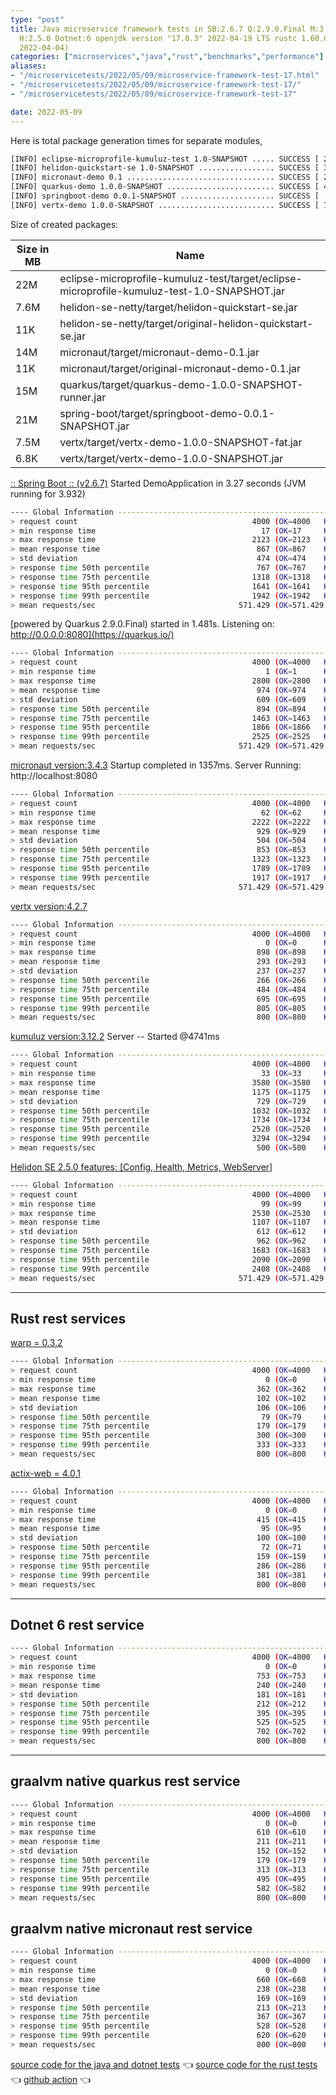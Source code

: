 ```yaml
---
type: "post"
title: Java microservice framework tests in SB:2.6.7 Q:2.9.0.Final M:3.4.3 V:4.2.7
  H:2.5.0 Dotnet:6 openjdk version "17.0.3" 2022-04-19 LTS rustc 1.60.0 (7737e0b5c
  2022-04-04)
categories: ["microservices","java","rust","benchmarks","performance"]
aliases:
- "/microservicetests/2022/05/09/microservice-framework-test-17.html"
- "/microservicetests/2022/05/09/microservice-framework-test-17/"
- "/microservicetests/2022/05/09/microservice-framework-test-17"

date: 2022-05-09
---
```


Here is total package generation times for separate modules,
```bash
[INFO] eclipse-microprofile-kumuluz-test 1.0-SNAPSHOT ..... SUCCESS [ 20.193 s]
[INFO] helidon-quickstart-se 1.0-SNAPSHOT ................. SUCCESS [ 32.050 s]
[INFO] micronaut-demo 0.1 ................................. SUCCESS [ 28.744 s]
[INFO] quarkus-demo 1.0.0-SNAPSHOT ........................ SUCCESS [ 40.822 s]
[INFO] springboot-demo 0.0.1-SNAPSHOT ..................... SUCCESS [  7.925 s]
[INFO] vertx-demo 1.0.0-SNAPSHOT .......................... SUCCESS [ 14.766 s]
```
Size of created packages:

| Size in MB |  Name |
|------------|-------|
| 22M | eclipse-microprofile-kumuluz-test/target/eclipse-microprofile-kumuluz-test-1.0-SNAPSHOT.jar |
| 7.6M | helidon-se-netty/target/helidon-quickstart-se.jar |
| 11K | helidon-se-netty/target/original-helidon-quickstart-se.jar |
| 14M | micronaut/target/micronaut-demo-0.1.jar |
| 11K | micronaut/target/original-micronaut-demo-0.1.jar |
| 15M | quarkus/target/quarkus-demo-1.0.0-SNAPSHOT-runner.jar |
| 21M | spring-boot/target/springboot-demo-0.0.1-SNAPSHOT.jar |
| 7.5M | vertx/target/vertx-demo-1.0.0-SNAPSHOT-fat.jar |
| 6.8K | vertx/target/vertx-demo-1.0.0-SNAPSHOT.jar |


[:: Spring Boot ::                (v2.6.7)](https://spring.io/projects/spring-boot) 
Started DemoApplication in 3.27 seconds (JVM running for 3.932)
```bash
---- Global Information --------------------------------------------------------
> request count                                       4000 (OK=4000   KO=0     )
> min response time                                     17 (OK=17     KO=-     )
> max response time                                   2123 (OK=2123   KO=-     )
> mean response time                                   867 (OK=867    KO=-     )
> std deviation                                        474 (OK=474    KO=-     )
> response time 50th percentile                        767 (OK=767    KO=-     )
> response time 75th percentile                       1318 (OK=1318   KO=-     )
> response time 95th percentile                       1641 (OK=1641   KO=-     )
> response time 99th percentile                       1942 (OK=1942   KO=-     )
> mean requests/sec                                571.429 (OK=571.429 KO=-     )
```

[powered by Quarkus 2.9.0.Final) started in 1.481s. Listening on: http://0.0.0.0:8080](https://quarkus.io/) 

```bash
---- Global Information --------------------------------------------------------
> request count                                       4000 (OK=4000   KO=0     )
> min response time                                      1 (OK=1      KO=-     )
> max response time                                   2800 (OK=2800   KO=-     )
> mean response time                                   974 (OK=974    KO=-     )
> std deviation                                        609 (OK=609    KO=-     )
> response time 50th percentile                        894 (OK=894    KO=-     )
> response time 75th percentile                       1463 (OK=1463   KO=-     )
> response time 95th percentile                       1866 (OK=1866   KO=-     )
> response time 99th percentile                       2525 (OK=2525   KO=-     )
> mean requests/sec                                571.429 (OK=571.429 KO=-     )
```

[micronaut version:3.4.3](https://micronaut.io/) 
Startup completed in 1357ms. Server Running: http://localhost:8080
```bash
---- Global Information --------------------------------------------------------
> request count                                       4000 (OK=4000   KO=0     )
> min response time                                     62 (OK=62     KO=-     )
> max response time                                   2222 (OK=2222   KO=-     )
> mean response time                                   929 (OK=929    KO=-     )
> std deviation                                        504 (OK=504    KO=-     )
> response time 50th percentile                        853 (OK=853    KO=-     )
> response time 75th percentile                       1323 (OK=1323   KO=-     )
> response time 95th percentile                       1789 (OK=1789   KO=-     )
> response time 99th percentile                       1917 (OK=1917   KO=-     )
> mean requests/sec                                571.429 (OK=571.429 KO=-     )
```

[vertx version:4.2.7](https://vertx.io/) 

```bash
---- Global Information --------------------------------------------------------
> request count                                       4000 (OK=4000   KO=0     )
> min response time                                      0 (OK=0      KO=-     )
> max response time                                    898 (OK=898    KO=-     )
> mean response time                                   293 (OK=293    KO=-     )
> std deviation                                        237 (OK=237    KO=-     )
> response time 50th percentile                        266 (OK=266    KO=-     )
> response time 75th percentile                        484 (OK=484    KO=-     )
> response time 95th percentile                        695 (OK=695    KO=-     )
> response time 99th percentile                        805 (OK=805    KO=-     )
> mean requests/sec                                    800 (OK=800    KO=-     )
```

[kumuluz version:3.12.2](https://ee.kumuluz.com/) 
Server -- Started @4741ms
```bash
---- Global Information --------------------------------------------------------
> request count                                       4000 (OK=4000   KO=0     )
> min response time                                     33 (OK=33     KO=-     )
> max response time                                   3580 (OK=3580   KO=-     )
> mean response time                                  1175 (OK=1175   KO=-     )
> std deviation                                        729 (OK=729    KO=-     )
> response time 50th percentile                       1032 (OK=1032   KO=-     )
> response time 75th percentile                       1734 (OK=1734   KO=-     )
> response time 95th percentile                       2520 (OK=2520   KO=-     )
> response time 99th percentile                       3294 (OK=3294   KO=-     )
> mean requests/sec                                    500 (OK=500    KO=-     )
```

[Helidon SE 2.5.0 features: [Config, Health, Metrics, WebServer]](https://helidon.io/) 

```bash
---- Global Information --------------------------------------------------------
> request count                                       4000 (OK=4000   KO=0     )
> min response time                                     99 (OK=99     KO=-     )
> max response time                                   2530 (OK=2530   KO=-     )
> mean response time                                  1107 (OK=1107   KO=-     )
> std deviation                                        612 (OK=612    KO=-     )
> response time 50th percentile                        962 (OK=962    KO=-     )
> response time 75th percentile                       1683 (OK=1683   KO=-     )
> response time 95th percentile                       2090 (OK=2090   KO=-     )
> response time 99th percentile                       2408 (OK=2408   KO=-     )
> mean requests/sec                                571.429 (OK=571.429 KO=-     )
```

***  
## Rust rest services 


[warp = 0.3.2](http://docs.rs/warp)
```bash
---- Global Information --------------------------------------------------------
> request count                                       4000 (OK=4000   KO=0     )
> min response time                                      0 (OK=0      KO=-     )
> max response time                                    362 (OK=362    KO=-     )
> mean response time                                   102 (OK=102    KO=-     )
> std deviation                                        106 (OK=106    KO=-     )
> response time 50th percentile                         79 (OK=79     KO=-     )
> response time 75th percentile                        179 (OK=179    KO=-     )
> response time 95th percentile                        300 (OK=300    KO=-     )
> response time 99th percentile                        333 (OK=333    KO=-     )
> mean requests/sec                                    800 (OK=800    KO=-     )
```

[actix-web = 4.0.1](http://docs.rs/actix-web)
```bash
---- Global Information --------------------------------------------------------
> request count                                       4000 (OK=4000   KO=0     )
> min response time                                      0 (OK=0      KO=-     )
> max response time                                    415 (OK=415    KO=-     )
> mean response time                                    95 (OK=95     KO=-     )
> std deviation                                        100 (OK=100    KO=-     )
> response time 50th percentile                         72 (OK=71     KO=-     )
> response time 75th percentile                        159 (OK=159    KO=-     )
> response time 95th percentile                        286 (OK=286    KO=-     )
> response time 99th percentile                        381 (OK=381    KO=-     )
> mean requests/sec                                    800 (OK=800    KO=-     )
```

***  
## Dotnet 6 rest service 
```bash
---- Global Information --------------------------------------------------------
> request count                                       4000 (OK=4000   KO=0     )
> min response time                                      0 (OK=0      KO=-     )
> max response time                                    753 (OK=753    KO=-     )
> mean response time                                   240 (OK=240    KO=-     )
> std deviation                                        181 (OK=181    KO=-     )
> response time 50th percentile                        212 (OK=212    KO=-     )
> response time 75th percentile                        395 (OK=395    KO=-     )
> response time 95th percentile                        525 (OK=525    KO=-     )
> response time 99th percentile                        702 (OK=702    KO=-     )
> mean requests/sec                                    800 (OK=800    KO=-     )
```


***  
## graalvm native quarkus rest service 
```bash
---- Global Information --------------------------------------------------------
> request count                                       4000 (OK=4000   KO=0     )
> min response time                                      0 (OK=0      KO=-     )
> max response time                                    610 (OK=610    KO=-     )
> mean response time                                   211 (OK=211    KO=-     )
> std deviation                                        152 (OK=152    KO=-     )
> response time 50th percentile                        179 (OK=179    KO=-     )
> response time 75th percentile                        313 (OK=313    KO=-     )
> response time 95th percentile                        495 (OK=495    KO=-     )
> response time 99th percentile                        582 (OK=582    KO=-     )
> mean requests/sec                                    800 (OK=800    KO=-     )
```


## graalvm native micronaut rest service 
```bash
---- Global Information --------------------------------------------------------
> request count                                       4000 (OK=4000   KO=0     )
> min response time                                      0 (OK=0      KO=-     )
> max response time                                    660 (OK=660    KO=-     )
> mean response time                                   238 (OK=238    KO=-     )
> std deviation                                        169 (OK=169    KO=-     )
> response time 50th percentile                        213 (OK=213    KO=-     )
> response time 75th percentile                        367 (OK=367    KO=-     )
> response time 95th percentile                        528 (OK=528    KO=-     )
> response time 99th percentile                        620 (OK=620    KO=-     )
> mean requests/sec                                    800 (OK=800    KO=-     )
```


[source code for the java and dotnet tests](https://github.com/ozkanpakdil/test-microservice-frameworks)  👈 [source code for the rust tests](https://github.com/ozkanpakdil/rust-examples)  👈 [github action](https://github.com/ozkanpakdil/test-microservice-frameworks/actions/runs/2296991759)  👈 
